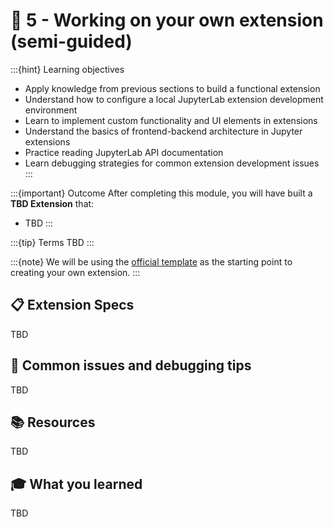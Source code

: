 # 🧩 5 - Working on your own extension (semi-guided)

:::{hint} Learning objectives
- Apply knowledge from previous sections to build a functional extension
- Understand how to configure a local JupyterLab extension development environment
- Learn to implement custom functionality and UI elements in extensions
- Understand the basics of frontend-backend architecture in Jupyter extensions
- Practice reading JupyterLab API documentation
- Learn debugging strategies for common extension development issues
:::

:::{important} Outcome
After completing this module, you will have built a **TBD Extension** that:

- TBD
:::

:::{tip} Terms
TBD
:::


:::{note}
We will be using the [official template](https://github.com/jupyterlab/extension-template) as the starting point to creating your own extension.
:::

## 📋 Extension Specs
TBD

## 🐛 Common issues and debugging tips
TBD

## 📚 Resources
TBD

## 🎓 What you learned
TBD
